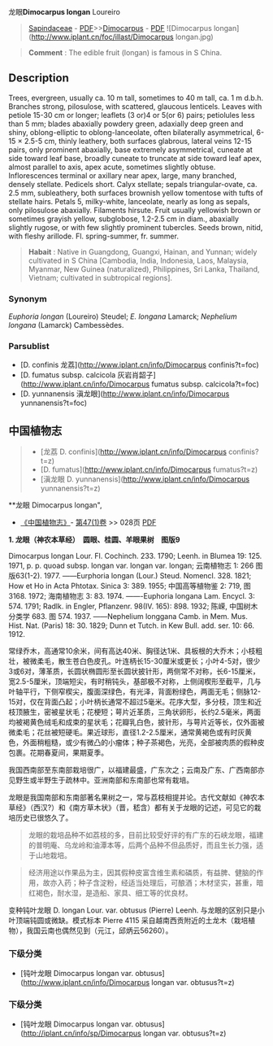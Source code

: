 龙眼**Dimocarpus longan** Loureiro

> [Sapindaceae](http://www.iplant.cn/info/Sapindaceae?t=foc) - [PDF](http://www.iplant.cn/foc/pdf/Sapindaceae.pdf)>>[Dimocarpus](http://www.iplant.cn/info/Dimocarpus?t=foc) - [PDF](http://www.iplant.cn/foc/pdf/Dimocarpus.pdf)
![Dimocarpus longan](http://www.iplant.cn/foc/illast/Dimocarpus longan.jpg)

> **Comment** : 
> The edible fruit (longan) is famous in S China.

## Description

Trees, evergreen, usually ca. 10 m tall, sometimes to 40 m tall, ca. 1 m d.b.h. Branches strong, pilosulose, with scattered, glaucous lenticels. Leaves with petiole 15-30 cm or longer; leaflets (3 or)4 or 5(or 6) pairs; petiolules less than 5 mm; blades abaxially powdery green, adaxially deep green and shiny, oblong-elliptic to oblong-lanceolate, often bilaterally asymmetrical, 6-15 × 2.5-5 cm, thinly leathery, both surfaces glabrous, lateral veins 12-15 pairs, only prominent abaxially, base extremely asymmetrical, cuneate at side toward leaf base, broadly cuneate to truncate at side toward leaf apex, almost parallel to axis, apex acute, sometimes slightly obtuse. Inflorescences terminal or axillary near apex, large, many branched, densely stellate. Pedicels short. Calyx stellate; sepals triangular-ovate, ca. 2.5 mm, subleathery, both surfaces brownish yellow tomentose with tufts of stellate hairs. Petals 5, milky-white, lanceolate, nearly as long as sepals, only pilosulose abaxially. Filaments hirsute. Fruit usually yellowish brown or sometimes grayish yellow, subglobose, 1.2-2.5 cm in diam., abaxially slightly rugose, or with few slightly prominent tubercles. Seeds brown, nitid, with fleshy arillode. Fl. spring-summer, fr. summer.

> **Habait** : 
> Native in Guangdong, Guangxi, Hainan, and Yunnan; widely cultivated in S China [Cambodia, India, Indonesia, Laos, Malaysia, Myanmar, New Guinea (naturalized), Philippines, Sri Lanka, Thailand, Vietnam; cultivated in subtropical regions].

### Synonym
*Euphoria longan* (Loureiro) Steudel; *E. longana* Lamarck; *Nephelium longana* (Lamarck) Cambessèdes.

### Parsublist

* [D.  confinis  龙荔](http://www.iplant.cn/info/Dimocarpus confinis?t=foc)
* [D.  fumatus subsp. calcicola  灰岩肖韶子](http://www.iplant.cn/info/Dimocarpus fumatus subsp. calcicola?t=foc)
* [D.  yunnanensis  滇龙眼](http://www.iplant.cn/info/Dimocarpus yunnanensis?t=foc)

## 中国植物志

> * [龙荔  D.  confinis](http://www.iplant.cn/info/Dimocarpus confinis?t=z)
> * [D.  fumatus](http://www.iplant.cn/info/Dimocarpus fumatus?t=z)
> * [滇龙眼  D.  yunnanensis](http://www.iplant.cn/info/Dimocarpus yunnanensis?t=z)

**龙眼 Dimocarpus longan",

* [《中国植物志》](http://www.iplant.cn/frps)- [第47(1)卷](http://www.iplant.cn/frps/vol/47(1)) >> 028页 [PDF](http://www.iplant.cn/frps/pdf/47(1)/028.PDF)

**1. 龙眼（神农本草经）　圆眼、桂圆、羊眼果树　图版9**

Dimocarpus longan Lour. Fl. Cochinch. 233. 1790; Leenh. in Blumea 19: 125. 1971, p. p. quoad subsp. longan var. longan var. longan; 云南植物志 1: 266 图版63(1-2). 1977. ——Eurphoria longan (Lour.) Steud. Nomencl. 328. 1821; How et Ho in Acta Phtotax. Sinica 3: 389. 1955; 中国高等植物鉴 2: 719, 图3168. 1972; 海南植物志 3: 83. 1974. ——-Euphoria longana Lam. Encycl. 3: 574. 1791; Radlk. in Engler, Pflanzenr. 98(IV. 165): 898. 1932; 陈嵘, 中国树木分类学 683. 图 574. 1937. ——Nephelium longgana Camb. in Mem. Mus. Hist. Nat. (Paris) 18: 30. 1829; Dunn et Tutch. in Kew Bull. add. ser. 10: 66. 1912.

常绿乔木，高通常10余米，间有高达40米、胸径达1米、具板根的大乔木；小枝粗壮，被微柔毛，散生苍白色皮孔。叶连柄长15-30厘米或更长；小叶4-5对，很少3或6对，薄革质，长圆状椭圆形至长圆状披针形，两侧常不对称，长6-15厘米，宽2.5-5厘米，顶端短尖，有时稍钝头，基部极不对称，上侧阔楔形至截平，几与叶轴平行，下侧窄楔尖，腹面深绿色，有光泽，背面粉绿色，两面无毛；侧脉12-15对，仅在背面凸起；小叶柄长通常不超过5毫米。花序大型，多分枝，顶生和近枝顶腋生，密被星状毛；花梗短；萼片近革质，三角状卵形，长约2.5毫米，两面均被褐黄色绒毛和成束的星状毛；花瓣乳白色，披针形，与萼片近等长，仅外面被微柔毛；花丝被短硬毛。果近球形，直径1.2-2.5厘米，通常黄褐色或有时灰黄色，外面稍粗糙，或少有微凸的小瘤体；种子茶褐色，光亮，全部被肉质的假种皮包裹。花期春夏间，果期夏季。

我国西南部至东南部栽培很广，以福建最盛，广东次之；云南及广东、广西南部亦见野生或半野生于疏林中。亚洲南部和东南部也常有栽培。

龙眼是我国南部和东南部著名果树之一，常与荔枝相提并论。古代文献如《神农本草经》（西汉?）和《南方草木状》（晋，嵇含）都有关于龙眼的记述，可见它的栽培历史已很悠久了。

> 龙眼的栽培品种不如荔枝的多，目前比较受好评的有广东的石峡龙眼，福建的普明庵、乌龙岭和油潭本等，后两个品种不但品质好，而且生长力强，适于山地栽培。

> 经济用途以作果品为主，因其假种皮富含维生素和磷质，有益脾、健脑的作用，故亦入药；种子含淀粉，经适当处理后，可酿酒；木材坚实，甚重，暗红褐色，耐水湿，是造船、家具、细工等的优良材。

变种钝叶龙眼 D. longan Lour. var. obtusus (Pierre) Leenh. 与龙眼的区别只是小叶顶端钝圆或微缺。模式标本 Pierre 4115 采自越南西贡附近的土龙木（栽培植物），我国云南也偶然见到（元江，邱炳云56260）。

### 下级分类
* [钝叶龙眼  Dimocarpus longan var. obtusus](http://www.iplant.cn/info/Dimocarpus longan var. obtusus?t=z)

### 下级分类
* [钝叶龙眼  Dimocarpus longan var. obtusus](http://iplant.cn/info/sp/Dimocarpus longan var. obtusus?t=z)

